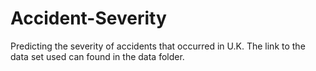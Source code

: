 # Accident-Severity
Predicting the severity of accidents that occurred in U.K.
The link to the data set used can found in the data folder.
